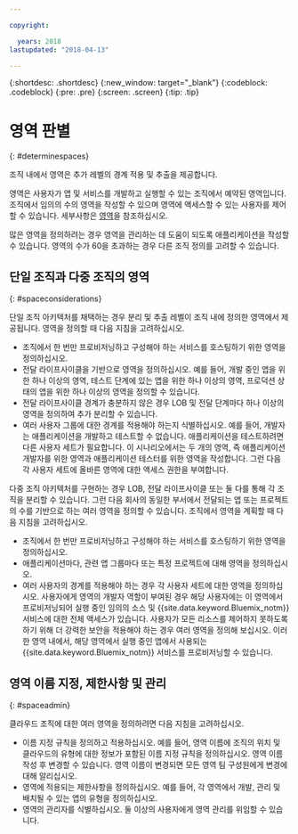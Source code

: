 ```yaml
---

copyright:

  years: 2018
lastupdated: "2018-04-13"

---
```


{:shortdesc: .shortdesc}
{:new_window: target="_blank"}
{:codeblock: .codeblock}
{:pre: .pre}
{:screen: .screen}
{:tip: .tip}

# 영역 판별
{: #determinespaces}

조직 내에서 영역은 추가 레벨의 경계 적용 및 추출을 제공합니다.

영역은 사용자가 앱 및 서비스를 개발하고 실행할 수 있는 조직에서 예약된 영역입니다. 조직에서 임의의 수의 영역을 작성할 수 있으며 영역에 액세스할 수 있는 사용자를 제어할 수 있습니다. 세부사항은 [영역](/docs/account/orgs_spaces.html#orgsspacesusers)을 참조하십시오.

많은 영역을 정의하려는 경우 영역을 관리하는 데 도움이 되도록 애플리케이션을 작성할 수 있습니다. 영역의 수가 60을 초과하는 경우 다른 조직 정의를 고려할 수 있습니다.

## 단일 조직과 다중 조직의 영역
{: #spaceconsiderations}

단일 조직 아키텍처를 채택하는 경우 분리 및 추출 레벨이 조직 내에 정의한 영역에서 제공됩니다. 영역을 정의할 때 다음 지침을 고려하십시오.

* 조직에서 한 번만 프로비저닝하고 구성해야 하는 서비스를 호스팅하기 위한 영역을 정의하십시오.
* 전달 라이프사이클을 기반으로 영역을 정의하십시오.
  예를 들어, 개발 중인 앱을 위한 하나 이상의 영역, 테스트 단계에 있는 앱을 위한 하나 이상의 영역, 프로덕션 상태의 앱을 위한 하나 이상의 영역을 정의할 수 있습니다.
* 전달 라이프사이클 경계가 충분하지 않은 경우 LOB 및 전달 단계마다 하나 이상의 영역을 정의하여 추가 분리할 수 있습니다.
* 여러 사용자 그룹에 대한 경계를 적용해야 하는지 식별하십시오.
  예를 들어, 개발자는 애플리케이션을 개발하고 테스트할 수 없습니다. 애플리케이션을 테스트하려면 다른 사용자 세트가 필요합니다. 이 시나리오에서는 두 개의 영역, 즉 애플리케이션 개발자를 위한 영역과 애플리케이션 테스터를 위한 영역을 작성합니다. 그런 다음 각 사용자 세트에 올바른 영역에 대한 액세스 권한을 부여합니다.

다중 조직 아키텍처를 구현하는 경우 LOB, 전달 라이프사이클 또는 둘 다를 통해 각 조직을 분리할 수 있습니다. 그런 다음 회사의 동일한 부서에서 전달되는 앱 또는 프로젝트의 수를 기반으로 하는 여러 영역을 정의할 수 있습니다. 조직에서 영역을 계획할 때 다음 지침을 고려하십시오.

* 조직에서 한 번만 프로비저닝하고 구성해야 하는 서비스를 호스팅하기 위한 영역을 정의하십시오.
* 애플리케이션마다, 관련 앱 그룹마다 또는 특정 프로젝트에 대해 영역을 정의하십시오.
* 여러 사용자의 경계를 적용해야 하는 경우 각 사용자 세트에 대한 영역을 정의하십시오. 사용자에게 영역의 개발자 역할이 부여된 경우 해당 사용자에는 이 영역에서 프로비저닝되어 실행 중인 임의의 소스 및 {{site.data.keyword.Bluemix_notm}} 서비스에 대한 전체 액세스가 있습니다. 사용자가 모든 리소스를 제어하지 못하도록 하기 위해 더 강력한 보안을 적용해야 하는 경우 여러 영역을 정의해 보십시오. 이러한 영역 내에서, 해당 영역에서 실행 중인 앱에서 사용되는 {{site.data.keyword.Bluemix_notm}} 서비스를 프로비저닝할 수 있습니다.

## 영역 이름 지정, 제한사항 및 관리
{: #spaceadmin}

클라우드 조직에 대한 여러 영역을 정의하려면 다음 지침을 고려하십시오.

* 이름 지정 규칙을 정의하고 적용하십시오. 예를 들어, 영역 이름에 조직의 위치 및 클라우드의 유형에 대한 정보가 포함된 이름 지정 규칙을 정의하십시오. 영역 이름 작성 후 변경할 수 있습니다. 영역 이름이 변경되면 모든 영역 팀 구성원에게 변경에 대해 알리십시오.
* 영역에 적용되는 제한사항을 정의하십시오. 예를 들어, 각 영역에서 개발, 관리 및 배치될 수 있는 앱의 유형을 정의하십시오.
* 영역의 관리자를 식별하십시오. 둘 이상의 사용자에게 영역 관리를 위임할 수 있습니다.
